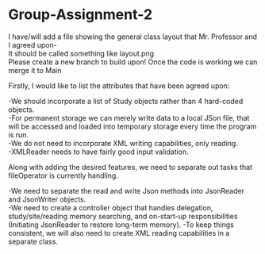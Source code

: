 # Group-Assignment-2

I have/will add a file showing the general class layout that Mr. Professor and I agreed upon-  
It should be called something like layout.png  
Please create a new branch to build upon! Once the code is working we can merge it to Main  

Firstly, I would like to list the attributes that have been agreed upon:

-We should incorporate a list of Study objects rather than 4 hard-coded objects.  
-For permanent storage we can merely write data to a local JSon file, that will be accessed and   loaded into temporary storage every time the program is run.  
-We do not need to incorporate XML writing capabilities, only reading.  
-XMLReader needs to have fairly good input validation.

Along with adding the desired features, we need to separate out tasks that fileOperator is  currently handling. 

-We need to separate the read and write Json methods into JsonReader and JsonWriter objects.   
-We need to create a controller object that handles delegation, study/site/reading memory searching, and on-start-up responsibilities (Initiating JsonReader to restore long-term memory).
-To keep things consistent, we will also need to create XML reading capabilities in a separate class.  
